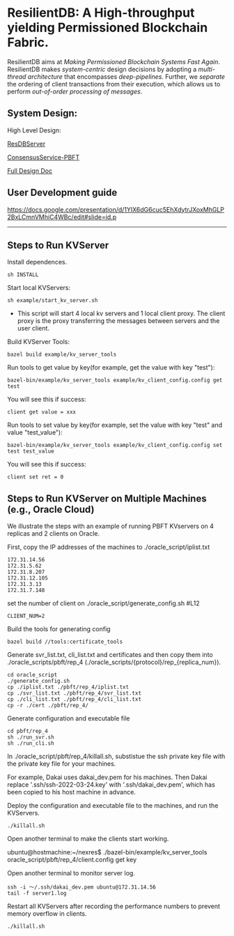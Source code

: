 # ResilientDB: A High-throughput yielding Permissioned Blockchain Fabric.

 ResilientDB aims at *Making Permissioned Blockchain Systems Fast Again*. ResilientDB makes *system-centric* design decisions by adopting a *multi-thread architecture* that encompasses *deep-pipelines*. Further, we *separate* the ordering of client transactions from their execution, which allows us to perform *out-of-order processing of messages*.


## System Design:

High Level Design: 

[ResDBServer](https://docs.google.com/presentation/d/1i5sKocV4LQrngwNVLTTLRtshVIKICt3_tqMH4e5QgYQ/edit#slide=id.p)

[ConsensusService-PBFT](https://docs.google.com/presentation/d/1HjXVlCGbjkSzs6d7o4bT_wT-cllSCx1RkvVUskTaZJA/edit#slide=id.p)

[Full Design Doc](https://docs.google.com/document/d/1YA-vIMhSUnq6necRPY3t3thh4Zc2OuP9_GUwwuzSo-w/edit#)

## User Development guide
https://docs.google.com/presentation/d/1YIX6dG6cuc5EhXdytrJXoxMhGLP2BxLCmnVMhiC4WBc/edit#slide=id.p

---

## Steps to Run KVServer

Install dependences.

    sh INSTALL


Start local KVServers:

    sh example/start_kv_server.sh
- This script will start 4 local kv servers and 1 local client proxy. The client proxy is the proxy transferring the messages between servers and the user client.

Build KVServer Tools:

    bazel build example/kv_server_tools
    
Run tools to get value by key(for example, get the value with key "test"):

    bazel-bin/example/kv_server_tools example/kv_client_config.config get test
    
You will see this if success:

    client get value = xxx

Run tools to set value by key(for example, set the value with key "test" and value "test_value"):

    bazel-bin/example/kv_server_tools example/kv_client_config.config set test test_value
    
You will see this if success:

    client set ret = 0

## Steps to Run KVServer on Multiple Machines (e.g., Oracle Cloud)

We illustrate the steps with an example of running PBFT KVservers on 4 replicas and 2 clients on Oracle.

First, copy the IP addresses of the machines to ./oracle_script/iplist.txt

    172.31.14.56
    172.31.5.62
    172.31.8.207
    172.31.12.105
    172.31.3.13
    172.31.7.148

set the number of client on ./oracle_script/generate_config.sh #L12

    CLIENT_NUM=2

Build the tools for generating config

    bazel build //tools:certificate_tools

Generate svr_list.txt, cli_list.txt and certificates and then copy them into ./oracle_scripts/pbft/rep_4 (./oracle_scripts/{protocol}/rep_{replica_num}).

    cd oracle_script
    ./generate_config.sh
    cp ./iplist.txt ./pbft/rep_4/iplist.txt
    cp ./svr_list.txt ./pbft/rep_4/svr_list.txt
    cp ./cli_list.txt ./pbft/rep_4/cli_list.txt
    cp -r ./cert ./pbft/rep_4/

Generate configuration and executable file

    cd pbft/rep_4
    sh ./run_svr.sh
    sh ./run_cli.sh

In ./oracle_script/pbft/rep_4/killall.sh, substistue the ssh private key file with the private key file for your machines. 

For example, Dakai uses dakai_dev.pem for his machines. Then Dakai replace '.ssh/ssh-2022-03-24.key' with '.ssh/dakai_dev.pem', which has been copied to his host machine in advance.

Deploy the configuration and executable file to the machines, and run the KVServers.

    ./killall.sh

Open another terminal to make the clients start working.

   ubuntu@hostmachine:~/nexres$ ./bazel-bin/example/kv_server_tools oracle_script/pbft/rep_4/client.config get key

Open another terminal to monitor server log.

    ssh -i ～/.ssh/dakai_dev.pem ubuntu@172.31.14.56
    tail -f server1.log

Restart all KVServers after recording the performance numbers to prevent memory overflow in clients.

    ./killall.sh
    
    
